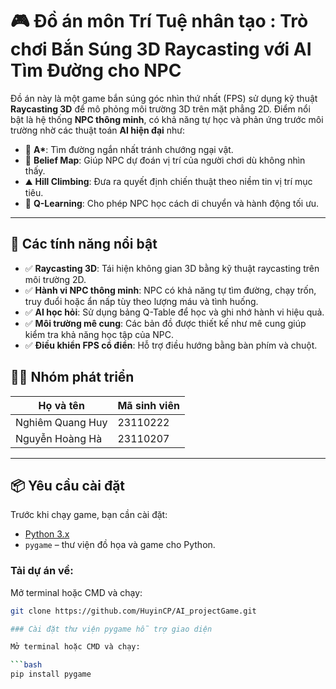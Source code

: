 # 🎮 Đồ án môn Trí Tuệ nhân tạo : Trò chơi Bắn Súng 3D Raycasting với AI Tìm Đường cho NPC

Đồ án này là một game bắn súng góc nhìn thứ nhất (FPS) sử dụng kỹ thuật **Raycasting 3D** để mô phỏng môi trường 3D trên mặt phẳng 2D. Điểm nổi bật là hệ thống **NPC thông minh**, có khả năng tự học và phản ứng trước môi trường nhờ các thuật toán **AI hiện đại** như:

- 🌟 **A\***: Tìm đường ngắn nhất tránh chướng ngại vật.
- 🧠 **Belief Map**: Giúp NPC dự đoán vị trí của người chơi dù không nhìn thấy.
- ⛰️ **Hill Climbing**: Đưa ra quyết định chiến thuật theo niềm tin vị trí mục tiêu.
- 🤖 **Q-Learning**: Cho phép NPC học cách di chuyển và hành động tối ưu.

---

## 🧠 Các tính năng nổi bật

- ✅ **Raycasting 3D**: Tái hiện không gian 3D bằng kỹ thuật raycasting trên môi trường 2D.
- ✅ **Hành vi NPC thông minh**: NPC có khả năng tự tìm đường, chạy trốn, truy đuổi hoặc ẩn nấp tùy theo lượng máu và tình huống.
- ✅ **AI học hỏi**: Sử dụng bảng Q-Table để học và ghi nhớ hành vi hiệu quả.
- ✅ **Môi trường mê cung**: Các bản đồ được thiết kế như mê cung giúp kiểm tra khả năng học tập của NPC.
- ✅ **Điều khiển FPS cổ điển**: Hỗ trợ điều hướng bằng bàn phím và chuột.

## 👨‍💻 Nhóm phát triển

| Họ và tên        | Mã sinh viên  |
|------------------|---------------|
| Nghiêm Quang Huy | 23110222      |
| Nguyễn Hoàng Hà  | 23110207      |

---

## 📦 Yêu cầu cài đặt

Trước khi chạy game, bạn cần cài đặt:

- [Python 3.x](https://www.python.org/downloads/)
- `pygame` – thư viện đồ họa và game cho Python.

### Tải dự án về:

Mở terminal hoặc CMD và chạy:

```bash
git clone https://github.com/HuyinCP/AI_projectGame.git

### Cài đặt thư viện pygame hỗ trợ giao diện

Mở terminal hoặc CMD và chạy:

```bash
pip install pygame
